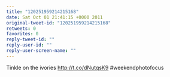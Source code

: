 ```yaml
---
title: "120251959214215168"
date: Sat Oct 01 21:41:15 +0000 2011
original-tweet-id: "120251959214215168"
retweets: 0
favorites: 0
reply-tweet-id: ""
reply-user-id: ""
reply-user-screen-name: ""
---
```

Tinkle on the ivories http://t.co/dNutqsK9 #weekendphotofocus
